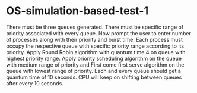 # OS-simulation-based-test-1
There must be three queues generated. There must be specific range of priority associated with every queue.
Now prompt the user to enter number of processes along with their priority and burst time. Each process must occupy the 
respective queue with specific priority range according to its priority. Apply Round Robin algorithm with quantum time 4 
on queue with highest priority range. Apply priority scheduling algorithm on the queue with medium range of priority and 
First come first serve algorithm on the queue with lowest range of priority. 
Each and every queue should get a quantum time of 10 seconds. 
CPU will keep on shifting between queues after every 10 seconds.
